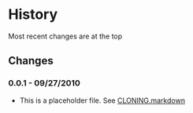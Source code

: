 History
=======
Most recent changes are at the top


Changes
-------

### 0.0.1 - 09/27/2010 ###

* This is a placeholder file.  See [CLONING.markdown](CLONING.markdown)
